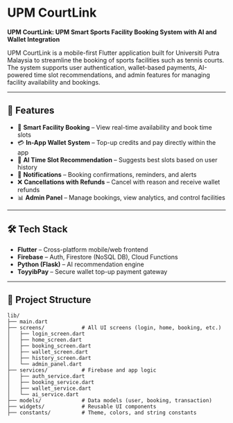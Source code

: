 # UPM CourtLink

**UPM CourtLink: UPM Smart Sports Facility Booking System with AI and Wallet Integration**

UPM CourtLink is a mobile-first Flutter application built for Universiti Putra Malaysia to streamline the booking of sports facilities such as tennis courts. The system supports user authentication, wallet-based payments, AI-powered time slot recommendations, and admin features for managing facility availability and bookings.

---

## 🚀 Features

- 📅 **Smart Facility Booking** – View real-time availability and book time slots
- 💳 **In-App Wallet System** – Top-up credits and pay directly within the app
- 🤖 **AI Time Slot Recommendation** – Suggests best slots based on user history
- 🔔 **Notifications** – Booking confirmations, reminders, and alerts
- ❌ **Cancellations with Refunds** – Cancel with reason and receive wallet refunds
- 📊 **Admin Panel** – Manage bookings, view analytics, and control facilities

---

## 🛠️ Tech Stack

- **Flutter** – Cross-platform mobile/web frontend
- **Firebase** – Auth, Firestore (NoSQL DB), Cloud Functions
- **Python (Flask)** – AI recommendation engine
- **ToyyibPay** – Secure wallet top-up payment gateway

---

## 📂 Project Structure

```plaintext
lib/
├── main.dart
├── screens/            # All UI screens (login, home, booking, etc.)
│   ├── login_screen.dart
│   ├── home_screen.dart
│   ├── booking_screen.dart
│   ├── wallet_screen.dart
│   ├── history_screen.dart
│   └── admin_panel.dart
├── services/           # Firebase and app logic
│   ├── auth_service.dart
│   ├── booking_service.dart
│   ├── wallet_service.dart
│   └── ai_service.dart
├── models/             # Data models (user, booking, transaction)
├── widgets/            # Reusable UI components
├── constants/          # Theme, colors, and string constants

